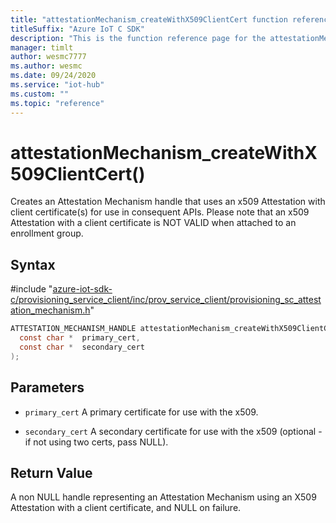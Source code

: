 ```yaml
---                             
title: "attestationMechanism_createWithX509ClientCert function reference | Microsoft Docs" 
titleSuffix: "Azure IoT C SDK"            
description: "This is the function reference page for the attestationMechanism_createWithX509ClientCert() function in the Azure IoT C SDK. This SDK is used with Azure IoT Hub and Azure IoT Hub Device Provisioning Service"            
manager: timlt                 
author: wesmc7777              
ms.author: wesmc               
ms.date: 09/24/2020                    
ms.service: "iot-hub"             
ms.custom: ""                
ms.topic: "reference"        
---                            
```


# attestationMechanism_createWithX509ClientCert()

Creates an Attestation Mechanism handle that uses an x509 Attestation with client certificate(s) for use in consequent APIs. Please note that an x509 Attestation with a client certificate is NOT VALID when attached to an enrollment group.

## Syntax

\#include "[azure-iot-sdk-c/provisioning_service_client/inc/prov_service_client/provisioning_sc_attestation_mechanism.h](../provisioning-sc-attestation-mechanism-h.md)"  
```C
ATTESTATION_MECHANISM_HANDLE attestationMechanism_createWithX509ClientCert(
  const char *  primary_cert,
  const char *  secondary_cert
);
```

## Parameters
* `primary_cert` A primary certificate for use with the x509. 

* `secondary_cert` A secondary certificate for use with the x509 (optional - if not using two certs, pass NULL).

## Return Value
A non NULL handle representing an Attestation Mechanism using an X509 Attestation with a client certificate, and NULL on failure.

